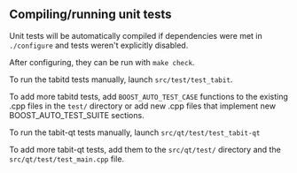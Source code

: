 Compiling/running unit tests
------------------------------------

Unit tests will be automatically compiled if dependencies were met in `./configure`
and tests weren't explicitly disabled.

After configuring, they can be run with `make check`.

To run the tabitd tests manually, launch `src/test/test_tabit`.

To add more tabitd tests, add `BOOST_AUTO_TEST_CASE` functions to the existing
.cpp files in the `test/` directory or add new .cpp files that
implement new BOOST_AUTO_TEST_SUITE sections.

To run the tabit-qt tests manually, launch `src/qt/test/test_tabit-qt`

To add more tabit-qt tests, add them to the `src/qt/test/` directory and
the `src/qt/test/test_main.cpp` file.
